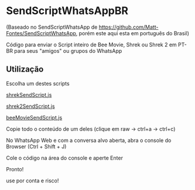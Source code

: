 # SendScriptWhatsAppBR 
(Baseado no SendScriptWhatsApp de https://github.com/Matt-Fontes/SendScriptWhatsApp, porém este aqui esta em português do Brasil)

Código para enviar o Script inteiro de Bee Movie, Shrek ou Shrek 2 em PT-BR para seus "amigos" ou grupos do WhatsApp

## Utilização

Escolha um destes scripts

 [shrekSendScript.js](https://github.com/mmalbr/SendScriptWhatsAppBR/blob/master/shrekSendScript.js) 

 [shrek2SendScript.js](https://github.com/mmalbr/SendScriptWhatsAppBR/blob/master/shrek2SendScript.js)

 [beeMovieSendScript.js](https://github.com/mmalbr/SendScriptWhatsAppBR/blob/master/beeMovieSendScript.js)

Copie todo o conteúdo de um deles (clique em raw -> ctrl+a -> ctrl+c)

No WhatsApp Web e com a conversa alvo aberta, abra o console do Browser (Ctrl + Shift + J)

Cole o código na área do console e aperte Enter

Pronto!

use por conta e risco!

